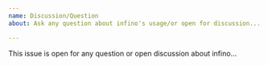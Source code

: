 ```yaml
---
name: Discussion/Question
about: Ask any question about infino's usage/or open for discussion...

---
```


This issue is open for any question or open discussion about infino...
